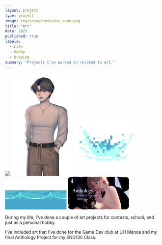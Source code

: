 ```yaml
---
layout: project
type: project
image: img/vacay/nasksdsv_same.png
title: "Art"
date: 2025
published: true
labels:
  - Life
  - Hobby
  - Drawing
summary: "Projects I've worked on related to art."
---
```


<div class="text-center p-4">
  <img width="200px" class="rounded float-start pe-4" src="../img/vacay/24ink d24.png">
  
  <img width="200px" class="rounded float-start pe-4" src="../img/vacay/neutral.png">

  <img width="200px" class="rounded float-start pe-4" src="../img/vacay/water splash.gif">

  <img width="200px" class="rounded float-start pe-4" src="../img/vacay/water.gif">

  <img width="200px" class="rounded float-start pe-4" src="../img/vacay/dwdascsdcasn_s.png">
</div>

During my life, I've done a couple of art projects for contests, school, and just as a personal hobby.

I've included art that I've done for the Game Dev club at UH Manoa and my final Anthology Project for my ENG100 Class.


